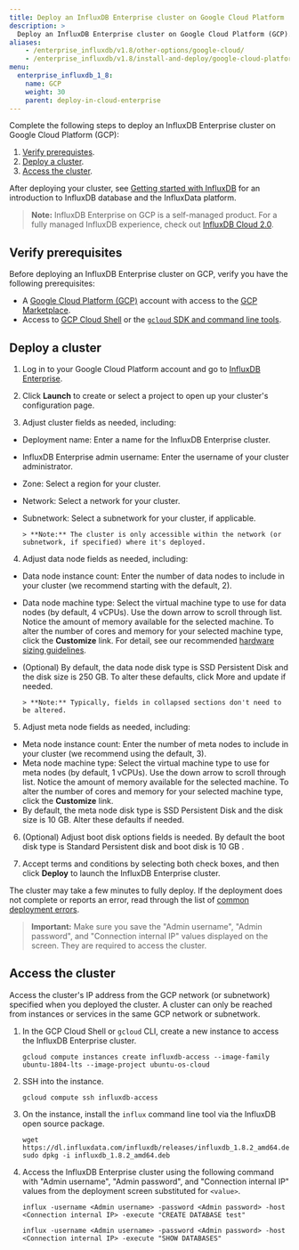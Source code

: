 ```yaml
---
title: Deploy an InfluxDB Enterprise cluster on Google Cloud Platform
description: >
  Deploy an InfluxDB Enterprise cluster on Google Cloud Platform (GCP).
aliases:
    - /enterprise_influxdb/v1.8/other-options/google-cloud/
    - /enterprise_influxdb/v1.8/install-and-deploy/google-cloud-platform/
menu:
  enterprise_influxdb_1_8:
    name: GCP
    weight: 30
    parent: deploy-in-cloud-enterprise
---
```


Complete the following steps to deploy an InfluxDB Enterprise cluster on Google Cloud Platform (GCP):

1. [Verify prerequistes](#verify-prerequisites).
2. [Deploy a cluster](#deploy-a-cluster).
3. [Access the cluster](#access-the-cluster).

After deploying your cluster, see [Getting started with InfluxDB](/platform/introduction/getting-started) for an introduction to InfluxDB database and the InfluxData platform.

>**Note:** InfluxDB Enterprise on GCP is a self-managed product. For a fully managed InfluxDB experience, check out [InfluxDB Cloud 2.0](//influxdb/v2.0/cloud/get-started/).

## Verify prerequisites

Before deploying an InfluxDB Enterprise cluster on GCP, verify you have the following prerequisites:

- A [Google Cloud Platform (GCP)](https://cloud.google.com/) account with access to the [GCP Marketplace](https://cloud.google.com/marketplace/).
- Access to [GCP Cloud Shell](https://cloud.google.com/shell/) or the [`gcloud` SDK and command line tools](https://cloud.google.com/sdk/).

## Deploy a cluster

1. Log in to your Google Cloud Platform account and go to [InfluxDB Enterprise](https://console.cloud.google.com/marketplace/details/influxdata-public/influxdb-enterprise-vm).

2. Click **Launch** to create or select a project to open up your cluster's configuration page.

3. Adjust cluster fields as needed, including:

  - Deployment name: Enter a name for the InfluxDB Enterprise cluster.
  - InfluxDB Enterprise admin username: Enter the username of your cluster administrator.
  - Zone: Select a region for your cluster.
  - Network: Select a network for your cluster.
  - Subnetwork: Select a subnetwork for your cluster, if applicable.

        > **Note:** The cluster is only accessible within the network (or subnetwork, if specified) where it's deployed.

4. Adjust data node fields as needed, including:

  - Data node instance count: Enter the number of data nodes to include in your cluster (we recommend starting with the default, 2).
  - Data node machine type: Select the virtual machine type to use for data nodes (by default, 4 vCPUs). Use the down arrow to scroll through list. Notice the amount of memory available for the selected machine. To alter the number of cores and memory for your selected machine type, click the **Customize** link. For detail, see our recommended [hardware sizing guidelines](/influxdb/v1.8/guides/hardware_sizing/).
  - (Optional) By default, the data node disk type is SSD Persistent Disk and the disk size is 250 GB. To alter these defaults, click More and update if needed.

        > **Note:** Typically, fields in collapsed sections don't need to be altered.

5. Adjust meta node fields as needed, including:

  - Meta node instance count: Enter the number of meta nodes to include in your cluster (we recommend using the default, 3).
  - Meta node machine type: Select the virtual machine type to use for meta nodes (by default, 1 vCPUs). Use the down arrow to scroll through list. Notice the amount of memory available for the selected machine. To alter the number of cores and memory for your selected machine type, click the **Customize** link.
  - By default, the meta node disk type is SSD Persistent Disk and the disk size is 10 GB. Alter these defaults if needed.

6. (Optional) Adjust boot disk options fields is needed. By default the boot disk type is Standard Persistent disk and boot disk is 10 GB .

7. Accept terms and conditions by selecting both check boxes, and then click **Deploy** to launch the InfluxDB Enterprise cluster.

The cluster may take a few minutes to fully deploy. If the deployment does not complete or reports an error, read through the list of [common deployment errors](https://cloud.google.com/marketplace/docs/troubleshooting).

> **Important:** Make sure you save the "Admin username", "Admin password", and "Connection internal IP" values displayed on the screen. They are required to access the cluster.

## Access the cluster

Access the cluster's IP address from the GCP network (or subnetwork) specified when you deployed the cluster. A cluster can only be reached from instances or services in the same GCP network or subnetwork.

1. In the GCP Cloud Shell or `gcloud` CLI, create a new instance to access the InfluxDB Enterprise cluster.

    ```
    gcloud compute instances create influxdb-access --image-family ubuntu-1804-lts --image-project ubuntu-os-cloud
    ```

2. SSH into the instance.

    ```
    gcloud compute ssh influxdb-access
    ```

3. On the instance, install the `influx` command line tool via the InfluxDB open source package.

    ```
    wget https://dl.influxdata.com/influxdb/releases/influxdb_1.8.2_amd64.deb
    sudo dpkg -i influxdb_1.8.2_amd64.deb
    ```

4. Access the InfluxDB Enterprise cluster using the following command with "Admin username", "Admin password", and "Connection internal IP" values from the deployment screen substituted for `<value>`.

    ```
    influx -username <Admin username> -password <Admin password> -host <Connection internal IP> -execute "CREATE DATABASE test"

    influx -username <Admin username> -password <Admin password> -host <Connection internal IP> -execute "SHOW DATABASES"
    ```
